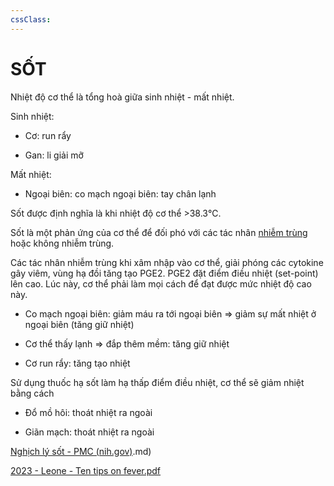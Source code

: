 ```yaml
---
cssClass: 
---
```

# SỐT  
Nhiệt độ cơ thể là tổng hoà giữa sinh nhiệt - mất nhiệt.  
  
Sinh nhiệt:  
- Cơ: run rẩy  
- Gan: li giải mỡ  
  
Mất nhiệt:  
- Ngoại biên: co mạch ngoại biên: tay chân lạnh  
  
Sốt được định nghĩa là khi nhiệt độ cơ thể >38.3℃.  
  
Sốt là một phản ứng của cơ thể để đối phó với các tác nhân [nhiễm trùng](nhi%E1%BB%85m%20tr%C3%B9ng.md) hoặc không nhiễm trùng.  
  
Các tác nhân nhiễm trùng khi xâm nhập vào cơ thể, giải phóng các cytokine gây viêm, vùng hạ đồi tăng tạo PGE2. PGE2 đặt điểm điều nhiệt (set-point) lên cao. Lúc này, cơ thể phải làm mọi cách để đạt được mức nhiệt độ cao này.  
- Co mạch ngoại biên: giảm máu ra tới ngoại biên => giảm sự mất nhiệt ở ngoại biên (tăng giữ nhiệt)  
- Cơ thể thấy lạnh => đắp thêm mềm: tăng giữ nhiệt  
- Cơ run rẩy: tăng tạo nhiệt  
  
Sử dụng thuốc hạ sốt làm hạ thấp điểm điều nhiệt, cơ thể sẽ giảm nhiệt bằng cách  
- Đổ mồ hôi: thoát nhiệt ra ngoài  
- Giãn mạch: thoát nhiệt ra ngoài  
  
[Nghịch lý sốt - PMC (nih.gov)](nih.gov).md)  
  
[2023 - Leone - Ten tips on fever.pdf](%3Cfile:///G:My%20Drive2023%20-%20Leone%20-%20Ten%20tips%20on%20fever.pdf%3E.md)  
